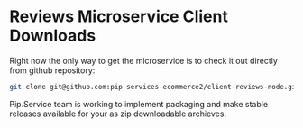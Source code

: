 # Reviews Microservice Client Downloads

Right now the only way to get the microservice is to check it out directly from github repository:

```bash
git clone git@github.com:pip-services-ecommerce2/client-reviews-node.git
```

Pip.Service team is working to implement packaging and make stable releases available for your 
as zip downloadable archieves.